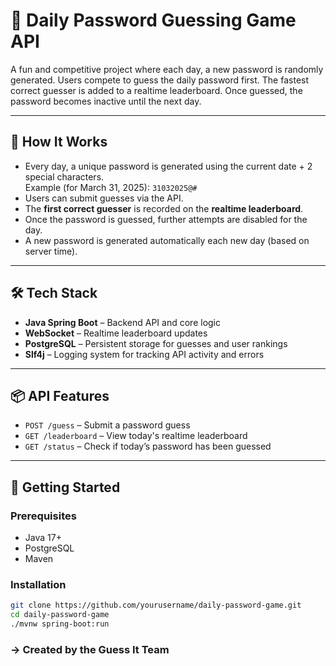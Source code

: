 # 🔐 Daily Password Guessing Game API

A fun and competitive project where each day, a new password is randomly generated. Users compete to guess the daily password first. The fastest correct guesser is added to a realtime leaderboard. Once guessed, the password becomes inactive until the next day.

---

## 🧠 How It Works

- Every day, a unique password is generated using the current date + 2 special characters.  
  Example (for March 31, 2025): `31032025@#`
- Users can submit guesses via the API.
- The **first correct guesser** is recorded on the **realtime leaderboard**.
- Once the password is guessed, further attempts are disabled for the day.
- A new password is generated automatically each new day (based on server time).

---

## 🛠️ Tech Stack

- **Java Spring Boot** – Backend API and core logic
- **WebSocket** – Realtime leaderboard updates
- **PostgreSQL** – Persistent storage for guesses and user rankings
- **Slf4j** – Logging system for tracking API activity and errors

---

## 📦 API Features

- `POST /guess` – Submit a password guess
- `GET /leaderboard` – View today's realtime leaderboard
- `GET /status` – Check if today’s password has been guessed

---

## 🚀 Getting Started

### Prerequisites

- Java 17+
- PostgreSQL
- Maven

### Installation

```bash
git clone https://github.com/yourusername/daily-password-game.git
cd daily-password-game
./mvnw spring-boot:run
``` 
### -> Created by the Guess It Team 
